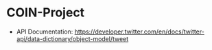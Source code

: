 # COIN-Project


- API Documentation: https://developer.twitter.com/en/docs/twitter-api/data-dictionary/object-model/tweet

